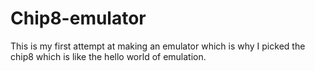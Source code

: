 # Chip8-emulator
This is my first attempt at making an emulator which is why I picked the chip8 which is like the hello world of emulation.
